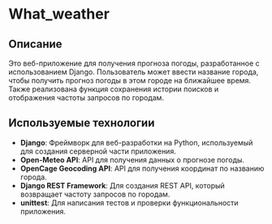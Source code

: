 # What_weather

## Описание

Это веб-приложение для получения прогноза погоды, разработанное с использованием Django. Пользователь может ввести название города, чтобы получить прогноз погоды в этом городе на ближайшее время. Также реализована функция сохранения истории поисков и отображения частоты запросов по городам.

## Используемые технологии

- **Django**: Фреймворк для веб-разработки на Python, используемый для создания серверной части приложения.
- **Open-Meteo API**: API для получения данных о прогнозе погоды.
- **OpenCage Geocoding API**: API для получения координат по названию города.
- **Django REST Framework**: Для создания REST API, который возвращает частоту запросов по городам.
- **unittest**: Для написания тестов и проверки функциональности приложения.
